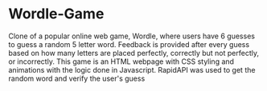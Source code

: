 # Wordle-Game

Clone of a popular online web game, Wordle, where users have 6 guesses to guess a random 5 letter word. Feedback is provided after every guess based on how many letters are placed perfectly, correctly but not perfectly, or incorrectly. This game is an HTML webpage with CSS styling and animations with the logic done in Javascript. RapidAPI was used to get the random word and verify the user's guess

